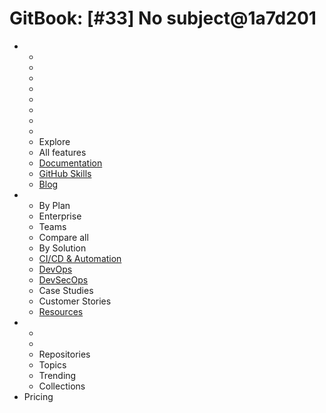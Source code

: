 # GitBook: \[#33] No subject@1a7d201

*
  *
  *
  *
  *
  *
  *
  *
  *
  * Explore
  * All features
  * [Documentation](https://docs.github.com/)
  * [GitHub Skills](https://skills.github.com/)
  * [Blog](https://github.blog/)
*
  * By Plan
  * Enterprise
  * Teams
  * Compare all
  * By Solution
  * [CI/CD & Automation](https://resources.github.com/ci-cd/)
  * [DevOps](https://resources.github.com/devops/)
  * [DevSecOps](https://resources.github.com/devops/fundamentals/devsecops/)
  * Case Studies
  * Customer Stories
  * [Resources](https://resources.github.com/)
*
  *
  *
  * Repositories
  * Topics
  * Trending
  * Collections
* Pricing
